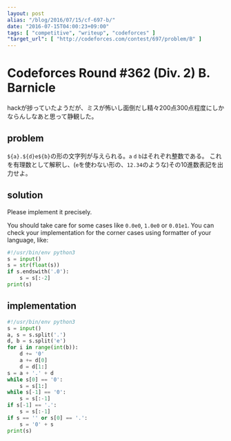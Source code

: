 ```yaml
---
layout: post
alias: "/blog/2016/07/15/cf-697-b/"
date: "2016-07-15T04:00:23+09:00"
tags: [ "competitive", "writeup", "codeforces" ]
"target_url": [ "http://codeforces.com/contest/697/problem/B" ]
---
```


# Codeforces Round #362 (Div. 2) B. Barnicle

hackが捗っていたようだが、ミスが怖いし面倒だし精々$200$点$300$点程度にしかならんしなあと思って静観した。

## problem

`${a}.${d}e${b}`の形の文字列が与えられる。`a` `d` `b`はそれぞれ整数である。
これを有理数として解釈し、(`e`を使わない形の、`12.34`のような)その$10$進数表記を出力せよ。

## solution

Please implement it precisely.

You should take care for some cases like `0.0e0`, `1.0e0` or `0.01e1`.
You can check your implementation for the corner cases using formatter of your language, like:

``` python
#!/usr/bin/env python3
s = input()
s = str(float(s))
if s.endswith('.0'):
    s = s[:-2]
print(s)
```

## implementation

``` python
#!/usr/bin/env python3
s = input()
a, s = s.split('.')
d, b = s.split('e')
for i in range(int(b)):
    d += '0'
    a += d[0]
    d = d[1:]
s = a + '.' + d
while s[0] == '0':
    s = s[1:]
while s[-1] == '0':
    s = s[:-1]
if s[-1] == '.':
    s = s[:-1]
if s == '' or s[0] == '.':
    s = '0' + s
print(s)
```
